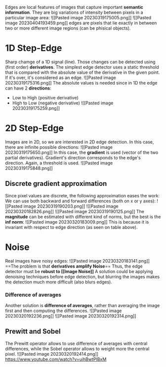 Edges are local features of images that capture important **semantic information**.
They are big variations of intensity between pixels in a particular image area:
![[Pasted image 20230319175005.png]]
![[Pasted image 20230404193459.png]]
edges are pixels that lie exactly in between two or more different image regions (can be phisical objects).


# 1D Step-Edge
Sharp chamge of a 1D signal (line).
Those changes can be detected using (first order) **derivatives**.
The simplest edge detector uses a static threshold that is compared with the absolute value of the derivative in the given point. If it's over, it's considered as an edge.
![[Pasted image 20230319175316.png]]
The absolute values is needed since in 1D the edge can have 2 **directions**:
- Low to High (positive derivative)
- High to Low (negative derivative)
![[Pasted image 20230319175259.png]]
# 2D Step-Edge
Images are in 2D, so we are interested in 2D edge detection.
In this case, there are infinite possible directions:
![[Pasted image 20230319175650.png]]
In this case, the **gradient** is used (vector of the two partial derivatives).
Gradient's direction corresponds to the edge's direction. Again, a threshold is used.
![[Pasted image 20230319175848.png]]

## Discrete gradient approximation
Since pixel values are discrete, the following approximation eases the work:
We can use both backward and forward differences (both on x or y axes):
![[Pasted image 20230319190203.png]]
![[Pasted image 20230320182826.png]]
![[Pasted image 20230319190125.png]]
The **magnitude** can be estimated with different kind of norms, but the best is the **inf norm**:
![[Pasted image 20230320183009.png]]
This is because it is invariant with respect to edge direction (as seen on table above).

# Noise
Real images have noisy edges:
![[Pasted image 20230320183141.png]]
==The problem is that **derivatives amplify Noise**==
Thus, the edge detector must be **robust to [[Image Noise]]** 
A solution could be applying denoising techniques before edge detection, but blurring the images makes the detection much more difficult (also blurs edges).
### Difference of averages
Another solution is **difference of averages**, rather than averaging the image first and then computing the differences.
![[Pasted image 20230320192236.png]]
![[Pasted image 20230320192314.png]]
## Prewitt and Sobel
The Prewitt operator allows to use difference of averages with central differences, while the Sobel operator allows to weight more the central pixel.
![[Pasted image 20230320192414.png]]
https://www.youtube.com/watch?v=uihBwtPIBxM